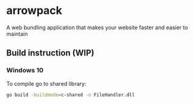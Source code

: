 # arrowpack
A web bundling application that makes your website faster and easier to maintain
## Build instruction (WIP)
### Windows 10
To compile go to shared library:
```sh
go build -buildmode=c-shared -o FileHandler.dll
```
